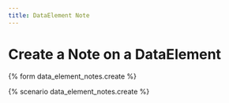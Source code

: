 ```yaml
---
title: DataElement Note
---
```


# Create a Note on a DataElement

{% form data_element_notes.create %}

{% scenario data_element_notes.create %}
